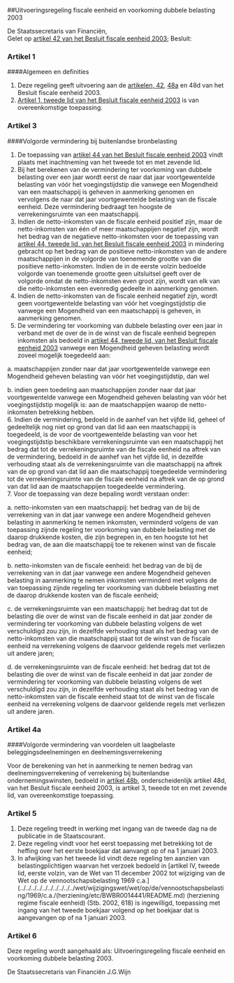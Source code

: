<meta http-equiv='Content-Type' content='text/html; charset=utf-8' />

##Uitvoeringsregeling fiscale eenheid en voorkoming dubbele belasting 2003

De Staatssecretaris van Financiën,  
Gelet op [artikel 42 van het Besluit fiscale eenheid 2003](../../../../../../../../../../AMvB/besluit/fiscale/eenheid/2003/BWBR0014483/README.md);
Besluit:    

### Artikel  1  

####Algemeen en definities

1.  Deze regeling geeft uitvoering aan de [artikelen, 42](../../../../../../../../../../AMvB/besluit/fiscale/eenheid/2003/BWBR0014483/README.md), [48a](../../../../../../../../../../AMvB/besluit/fiscale/eenheid/2003/BWBR0014483/README.md) en 48d van het Besluit fiscale eenheid 2003.   
2.  [Artikel 1, tweede lid van het Besluit fiscale eenheid 2003](../../../../../../../../../../AMvB/besluit/fiscale/eenheid/2003/BWBR0014483/README.md) is van overeenkomstige toepassing.   

### Artikel  3  

####Volgorde vermindering bij buitenlandse bronbelasting

1.  De toepassing van [artikel 44 van het Besluit fiscale eenheid 2003](../../../../../../../../../../AMvB/besluit/fiscale/eenheid/2003/BWBR0014483/README.md) vindt plaats met inachtneming van het tweede tot en met zevende lid.   
2.  Bij het berekenen van de vermindering ter voorkoming van dubbele belasting over een jaar wordt eerst de naar dat jaar voortgewentelde belasting van vóór het voegingstijdstip die vanwege een Mogendheid van een maatschappij is geheven in aanmerking genomen en vervolgens de naar dat jaar voortgewentelde belasting van de fiscale eenheid. Deze vermindering bedraagt ten hoogste de verrekeningsruimte van een maatschappij.   
3.  Indien de netto-inkomsten van de fiscale eenheid positief zijn, maar de netto-inkomsten van één of meer maatschappijen negatief zijn, wordt het bedrag van de negatieve netto-inkomsten voor de toepassing van [artikel 44, tweede lid, van het Besluit fiscale eenheid 2003](../../../../../../../../../../AMvB/besluit/fiscale/eenheid/2003/BWBR0014483/README.md) in mindering gebracht op het bedrag van de positieve netto-inkomsten van de andere maatschappijen in de volgorde van toenemende grootte van die positieve netto-inkomsten. Indien de in de eerste volzin bedoelde volgorde van toenemende grootte geen uitsluitsel geeft over de volgorde omdat de netto-inkomsten even groot zijn, wordt van elk van die netto-inkomsten een evenredig gedeelte in aanmerking genomen.   
4.  Indien de netto-inkomsten van de fiscale eenheid negatief zijn, wordt geen voortgewentelde belasting van vóór het voegingstijdstip die vanwege een Mogendheid van een maatschappij is geheven, in aanmerking genomen.   
5.  De vermindering ter voorkoming van dubbele belasting over een jaar in verband met de over de in de winst van de fiscale eenheid begrepen inkomsten als bedoeld in [artikel 44, tweede lid, van het Besluit fiscale eenheid 2003](../../../../../../../../../../AMvB/besluit/fiscale/eenheid/2003/BWBR0014483/README.md) vanwege een Mogendheid geheven belasting wordt zoveel mogelijk toegedeeld aan: 

a. maatschappijen zonder naar dat jaar voortgewentelde vanwege een Mogendheid geheven belasting van vóór het voegingstijdstip, dan wel  

b. indien geen toedeling aan maatschappijen zonder naar dat jaar voortgewentelde vanwege een Mogendheid geheven belasting van vóór het voegingstijdstip mogelijk is: aan de maatschappijen waarop de netto-inkomsten betrekking hebben.     
6.  Indien de vermindering, bedoeld in de aanhef van het vijfde lid, geheel of gedeeltelijk nog niet op grond van dat lid aan een maatschappij is toegedeeld, is de voor de voortgewentelde belasting van voor het voegingstijdstip beschikbare verrekeningsruimte van een maatschappij het bedrag dat tot de verrekeningsruimte van de fiscale eenheid na aftrek van de vermindering, bedoeld in de aanhef van het vijfde lid, in dezelfde verhouding staat als de verrekeningsruimte van die maatschappij na aftrek van de op grond van dat lid aan die maatschappij toegedeelde vermindering tot de verrekeningsruimte van de fiscale eenheid na aftrek van de op grond van dat lid aan de maatschappijen toegedeelde vermindering.   
7.  Voor de toepassing van deze bepaling wordt verstaan onder: 

a. netto-inkomsten van een maatschappij: het bedrag van de bij de verrekening van in dat jaar vanwege een andere Mogendheid geheven belasting in aanmerking te nemen inkomsten, verminderd volgens de van toepassing zijnde regeling ter voorkoming van dubbele belasting met de daarop drukkende kosten, die zijn begrepen in, en ten hoogste tot het bedrag van, de aan die maatschappij toe te rekenen winst van de fiscale eenheid;  

b. netto-inkomsten van de fiscale eenheid: het bedrag van de bij de verrekening van in dat jaar vanwege een andere Mogendheid geheven belasting in aanmerking te nemen inkomsten verminderd met volgens de van toepassing zijnde regeling ter voorkoming van dubbele belasting met de daarop drukkende kosten van de fiscale eenheid;  

c. de verrekeningsruimte van een maatschappij: het bedrag dat tot de belasting die over de winst van de fiscale eenheid in dat jaar zonder de vermindering ter voorkoming van dubbele belasting volgens de wet verschuldigd zou zijn, in dezelfde verhouding staat als het bedrag van de netto-inkomsten van die maatschappij staat tot de winst van de fiscale eenheid na verrekening volgens de daarvoor geldende regels met verliezen uit andere jaren;  

d. de verrekeningsruimte van de fiscale eenheid: het bedrag dat tot de belasting die over de winst van de fiscale eenheid in dat jaar zonder de vermindering ter voorkoming van dubbele belasting volgens de wet verschuldigd zou zijn, in dezelfde verhouding staat als het bedrag van de netto-inkomsten van de fiscale eenheid staat tot de winst van de fiscale eenheid na verrekening volgens de daarvoor geldende regels met verliezen uit andere jaren.     

### Artikel  4a  

####Volgorde vermindering van voordelen uit laagbelaste beleggingsdeelnemingen en deelnemingsverrekening

Voor de berekening van het in aanmerking te nemen bedrag van deelnemingsverrekening of verrekening bij buitenlandse ondernemingswinsten, bedoeld in [artikel 48b](../../../../../../../../../../AMvB/besluit/fiscale/eenheid/2003/BWBR0014483/README.md), onderscheidenlijk artikel 48d, van het Besluit fiscale eenheid 2003, is artikel 3, tweede tot en met zevende lid, van overeenkomstige toepassing.  

### Artikel  5  

1.  Deze regeling treedt in werking met ingang van de tweede dag na de publicatie in de Staatscourant.   
2.  Deze regeling vindt voor het eerst toepassing met betrekking tot de heffing over het eerste boekjaar dat aanvangt op of na 1 januari 2003.   
3.  In afwijking van het tweede lid vindt deze regeling ten aanzien van belastingplichtigen waarvan het verzoek bedoeld in [artikel IV, tweede lid, eerste volzin, van de Wet van 11 december 2002 tot wijziging van de Wet op de vennootschapsbelasting 1969 c.a.](../../../../../../../../../../wet/wijzigingswet/wet/op/de/vennootschapsbelasting/1969/c.a./(herziening/etc/BWBR0014441/README.md) (herziening regime fiscale eenheid) (Stb. 2002, 618) is ingewilligd, toepassing met ingang van het tweede boekjaar volgend op het boekjaar dat is aangevangen op of na 1 januari 2003.   

### Artikel  6  

Deze regeling wordt aangehaald als: Uitvoeringsregeling fiscale eenheid en voorkoming dubbele belasting 2003.  

De 
Staatssecretaris van Financiën
J.G.Wijn    
